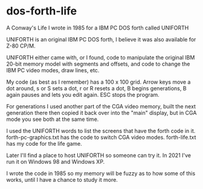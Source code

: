 # dos-forth-life
A Conway's Life I wrote in 1985 for a IBM PC DOS forth called UNIFORTH

UNIFORTH is an original IBM PC DOS forth, I believe it was also available for Z-80 CP/M.

UNIFORTH either came with, or I found, code to manipulate the original IBM 20-bit memory model with segments and offsets, and code to change the IBM PC video modes, draw lines, etc.

My code (as best as I remember) has a 100 x 100 grid. Arrow keys move a dot around, s or S sets a dot, r or R resets a dot, B begins generations, B again pauses and lets you edit again. ESC stops the program.

For generations I used another part of the CGA video memory, built the next generation there then copied it back over into the "main" display, but in CGA mode you see both at the same time.

I used the UNIFORTH words to list the screens that have the forth code in it. 
forth-pc-graphics.txt has the code to switch CGA video modes.
forth-life.txt has my code for the life game.

Later I'll find a place to host UNIFORTH so someone can try it. In 2021 I've run it on Windows 98 and Windows XP.

I wrote the code in 1985 so my memory will be fuzzy as to how some of this works, until I have a chance to study it more.

